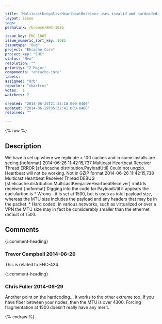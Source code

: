 ```yaml
---

title: "MulticastKeepaliveHeartbeatReceiver uses invalid and hardcoded size for MTU resulting in failure to replicate caches"
layout: issue
tags: 
permalink: /browse/EHC-1085

issue_key: EHC-1085
issue_numeric_sort_key: 1085
issuetype: "Bug"
project: "Ehcache Core"
project_key: "EHC"
status: "New"
resolution: ""
priority: "2 Major"
components: "ehcache-core"
labels: 
assignee: "drb"
reporter: "shartrec"
votes:  1
watchers: 2

created: "2014-06-26T21:38:10.000-0400"
updated: "2014-06-29T05:32:41.000-0400"
resolved: ""

---
```




{% raw %}



## Description

<div markdown="1" class="description">

We have a set up where we replicate > 100 caches and in some installs are seeing 
\{noformat\}
2014-06-26 11:42:15,737 Multicast Heartbeat Receiver Thread ERROR [sf.ehcache.distribution.PayloadUtil] Could not ungzip. Heartbeat will not be working. Not in GZIP format
2014-06-26 11:42:15,738 Multicast Heartbeat Receiver Thread DEBUG [sf.ehcache.distribution.MulticastKeepaliveHeartbeatReceiver] rmiUrls received
\{noformat\}
Digging into the code for PayloadUtil it appears the caclulartion is 
\* Wrong - it is set at 1500, but is uses as total payload size, whereas the MTU size includes the payload and any headers that may be in the packet.
\* Hard coded. In various networks, such as virtualized or over a VPN the MTU size may in fact be considerably smaller than the ethernet default of 1500. 

</div>

## Comments


{:.comment-heading}
### **Trevor Campbell** <span class="date">2014-06-26</span>

<div markdown="1" class="comment">

This is related to EHC-424

</div>


{:.comment-heading}
### **Chris Fuller** <span class="date">2014-06-29</span>

<div markdown="1" class="comment">

Another point on the hardcoding...  it works to the other extreme too.  If you have fiber between your nodes, then the MTU is over 4300.  Forcing fragmentation at 1500 doesn't really have any merit.

</div>



{% endraw %}
